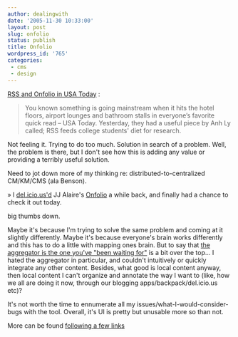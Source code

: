 ```yaml
---
author: dealingwith
date: '2005-11-30 10:33:00'
layout: post
slug: onfolio
status: publish
title: Onfolio
wordpress_id: '765'
categories:
 - cms
 - design
---
```


[RSS and Onfolio in USA Today][1] :

> You known something is going mainstream when it hits the hotel floors,
airport lounges and bathroom stalls in everyone’s favorite quick read – USA
Today. Yesterday, they had a useful piece by Anh Ly called; RSS feeds college
students' diet for research.

Not feeling it. Trying to do too much. Solution in search of a problem. Well,
the problem is there, but I don't see how this is adding any value or
providing a terribly useful solution.

Need to jot down more of my thinking re: distributed-to-centralized CM/KM/CMS
(ala Benson).

» I [del.icio.us'd][2] JJ Alaire's [Onfolio][3] a while back, and finally had
a chance to check it out today.

big thumbs down.

Maybe it's because I'm trying to solve the same problem and coming at it
slightly differently. Maybe it's because everyone's brain works differently
and this has to do a little with mapping ones brain. But to say that [the
aggregator is the one you've "been waiting for"][4] is a bit over the top... I
hated the aggregator in particular, and couldn't intuitively or quickly
integrate any other content. Besides, what good is local content anyway, then
local content I can't organize and annotate the way I want to (like, how we
all are doing it now, through our blogging apps/backpack/del.icio.us etc)?

It's not worth the time to ennumerate all my issues/what-I-would-consider-bugs
with the tool. Overall, it's UI is pretty but unusable more so than not.

More can be found [following a few links][5]

   [1]: http://onfolio.typepad.com/onfolioblog/2005/08/rss_and_onfolio.html

   [2]: http://del.icio.us/dealingwith/blogs+business+cms+KM+productivity+rss+search+software+tags+technology+tools+web+SWIM

   [3]: http://onfolio.com/

   [4]: http://radio.weblogs.com/0001011/2004/11/03.html#a8572

   [5]: http://del.icio.us/search/?all=onfolio

